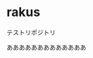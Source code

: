 # rakus
テストリポジトリ


<!doctype html>
<html>
<head>
<meta charset="UTF-8">
<title>無題ドキュメント</title>
	
	
<script type="application/ld+json">
{
"@context": "https://schema.org",
"@type": "Dentist",
"name": "Gyro-n 歯科医院", //ビジネス名
"description": "Gyro-n 歯科医院は、一般歯科治療、矯正治療、ホワイトニング、インプラントなど、極力疼痛緩和を心掛ける歯科治療を行います。当日予約も可能です。", //説明文
"url": "https://www.gyro-n.com/", //URL
"telephone": "03-1234-5678", //電話番号
    "faxNumber": "03-1234-6789", //FAX番号
"priceRange": "¥1,000～¥20,000",
"currenciesAccepted": "JPY",
"paymentAccepted": "現金,クレジットカード,暗号通貨",

"address": {
"@type": "PostalAddress",
"postalCode": "106-0032", //郵便番号
"addressRegion": "東京都", //都道府県
"addressLocality": "港区", //市区郡
 "streetAddress": "六本木３丁目１６−３５ イースト 六本木 ビル 2F", //そのた住所
"addressCountry": {
"@type":"Country",
"name":"JP"
}
},
"geo":{
"@type":"GeoCoordinates",
"latitude":35.689486,
"longitude":139.691705
},

"image":[
{"@type": "ImageObject",
"url": "https://blackpigtail.com/web-parts/bpt-original-2019/img/no-image.jpg",
"width": "480",
"height": "300"
}
]


}
</script>
</head>

<body>
<p>あああああああああああああ</p>
<p>&nbsp;</p>
</body>
</html>
